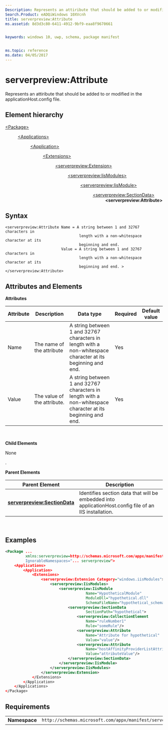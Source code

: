 ```yaml
---
Description: Represents an attiribute that should be added to or modified in the applicationHost.config file.
Search.Product: eADQiWindows 10XVcnh
title: serverpreview:Attribute
ms.assetid: 8d3d3c80-6411-4912-9bf9-eaa8f9670661


keywords: windows 10, uwp, schema, package manifest


ms.topic: reference
ms.date: 04/05/2017
---
```


# serverpreview:Attribute


Represents an attiribute that should be added to or modified in the applicationHost.config file.

## Element hierarchy

<dl>
<dt><a href="element-package.md">&lt;Package&gt;</a></dt>
<dd>
<dl>
<dt><a href="element-applications.md">&lt;Applications&gt;</a></dt>
<dd>
<dl>
<dt><a href="element-application.md">&lt;Application&gt;</a></dt>
<dd>
<dl>
<dt><a href="element-1-extensions.md">&lt;Extensions&gt;</a></dt>
<dd>
<dl>
<dt><a href="element-serverpreview-extension-manual.md">&lt;serverpreview:Extension&gt;</a></dt>
<dd>
<dl>
<dt><a href="element-serverpreview-iismodules-manual.md">&lt;serverpreview:IisModules&gt;</a></dt>
<dd>
<dl>
<dt><a href="element-serverpreview-iismodule-manual.md">&lt;serverpreview:IisModule&gt;</a></dt>
<dd>
<dl>
<dt><a href="element-serverpreview-sectiondata-manual.md">&lt;serverpreview:SectionData&gt;</a></dt>
<dd><b>&lt;serverpreview:Attribute&gt;</b></dd>
</dl>									
</dd>
</dl>									
</dd>
</dl>									
</dd>
</dl>
</dd>
</dl>
</dd>
</dl>
</dd>
</dl>
</dd>
</dl>

## Syntax


```
<serverpreview:Attribute Name = A string between 1 and 32767 characters in 
                                 length with a non-whitespace character at its 
                                 beginning and end.
                         Value = A string between 1 and 32767 characters in 
                                 length with a non-whitespace character at its 
                                 beginning and end. >
</serverpreview:Attribute>
```

## Attributes and Elements


**Attributes**

| Attribute | Description                 | Data type                                                                                                   | Required | Default value |
|-----------|-----------------------------|-------------------------------------------------------------------------------------------------------------|----------|---------------|
| Name      | The name of the attribute   | A string between 1 and 32767 characters in length with a non-whitespace character at its beginning and end. | Yes      |               |
| Value     | The value of the attribute. | A string between 1 and 32767 characters in length with a non-whitespace character at its beginning and end. | Yes      |               |

 

**Child Elements**

None

.

**Parent Elements**

| Parent Element                                                                | Description                                                                                            |
|-------------------------------------------------------------------------------|--------------------------------------------------------------------------------------------------------|
| [**serverpreview:SectionData**](element-serverpreview-sectiondata-manual.md) | Identifies section data that will be embedded into applicationHost.config file of an IIS installation. |

 

## Examples


```XML
<Package ...
         xmlns:serverpreview=http://schemas.microsoft.com/appx/manifest/serverpreview/windows10"  
         IgnorableNamespaces="... serverpreview">
    <Applications>
        <Application>
            <Extensions>
                <serverpreview:Extension Category="windows.iisModules">  
                    <serverpreview:IisModules>  
                        <serverpreview:IisModule 
                                    Name="HypotheticalModule"  
                                    ModuleDll="hypothetical.dll"  
                                    SchemaFileName="hypothetical_schema.xml">  
                            <serverpreview:SectionData 
                                    SectionPath="hypothetical">  
                                <serverpreview:CollectionElement 
                                    Name="ruleNumber1"  
                                    Rule="someRule"/>  
                                <serverpreview:Attribute 
                                    Name="Attribute for hypothetical"  
                                    Value="value"/>  
                                <serverpreview:Attribute 
                                    Name="hostAffinityProviderListAttribute"                    
                                    Value="attributeValue"/>  
                            </serverpreview:SectionData>  
                        </serverpreview:IisModule>  
                    </serverpreview:IisModules> 
                </serverpreview:Extension>  
            </Extensions>
        </Application>
    </Applications>
</Package>
```

## Requirements


|               |                                                                    |
|---------------|--------------------------------------------------------------------|
| **Namespace** | `http://schemas.microsoft.com/appx/manifest/serverpreview/windows10` |

 

 

 



